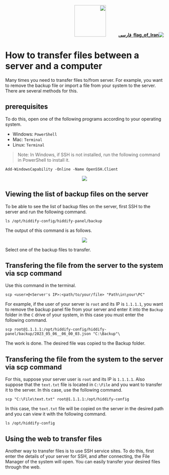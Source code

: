 <div dir="rtl" markdown="1">

[**![flag_of_Iran](https://user-images.githubusercontent.com/125398461/234186932-52f1fa82-52c6-417f-8b37-08fe9250a55f.png) &nbsp;فارسی**](/manager/wiki/%D8%A2%D9%85%D9%88%D8%B2%D8%B4-%D8%A7%D9%86%D8%AA%D9%82%D8%A7%D9%84-%D9%81%D8%A7%DB%8C%D9%84-%D8%A8%DB%8C%D9%86-%D8%B3%D8%B1%D9%88%D8%B1-%D9%88-%DA%A9%D8%A7%D9%85%D9%BE%DB%8C%D9%88%D8%AA%D8%B1)&nbsp;&nbsp;&nbsp;&nbsp;&nbsp;&nbsp;&nbsp;&nbsp;&nbsp;&nbsp;<a href="/manager/wiki/All-tutorials-and-videos"><img width="100" src="https://github.com/hiddify/hiddify-config/assets/125398461/8ac5b906-105c-4b98-acf5-0e12e39e33f6" /></a>
</div>


# How to transfer files between a server and a computer
Many times you need to transfer files to/from server. For example, you want to remove the backup file or import a file from your system to the server. There are several methods for this.


## prerequisites

To do this, open one of the following programs according to your operating system.

- Windows: `PowerShell`
- Mac: `Terminal`
- Linux: `Terminal`
> Note: In Windows, if SSH is not installed, run the following command in PowerShell to install it.

```
Add-WindowsCapability -Online -Name OpenSSH.Client
```

<div align=center markdown=1>
<img src="https://user-images.githubusercontent.com/114227601/222904870-e709f69e-1a8d-4a6d-ad6a-3d7bdcd917c3.png" />
</div>

## Viewing the list of backup files on the server

To be able to see the list of backup files on the server, first SSH to the server and run the following command.

```
ls /opt/hiddify-config/hiddify-panel/backup
```

The output of this command is as follows.

<div align=center markdown=1>
<img src="https://github.com/hiddify/hiddify-config/assets/125398461/924b149e-6ec8-4b48-8fbb-ad99a234ee5e" />
</div>

Select one of the backup files to transfer.

## Transfering the file from the server to the system via scp command
Use this command in the terminal.

`scp <user>@<Server's IP>:<path/to/your/file> "Path\in\your\PC"`

For example, if the user of your server is `root` and its IP is `1.1.1.1`, you want to remove the backup panel file from your server and enter it into the `Backup` folder in the `C` drive of your system, in this case you must enter the following command.

```
scp root@1.1.1.1:/opt/hiddify-config/hiddify-panel/backup/2023_05_06__06_00_03.json "C:\Backup"\
```

The work is done. The desired file was copied to the Backup folder.

## Transfering the file from the system to the server via scp command
For this, suppose your server user is `root` and its IP is `1.1.1.1`. Also suppose that the `text.txt` file is located in `C:\File` and you want to transfer it to the server. In this case, use the following command.

```
scp "C:\File\text.txt" root@1.1.1.1:/opt/hiddify-config
```
In this case, the `text.txt` file will be copied on the server in the desired path and you can view it with the following command.

```
ls /opt/hiddify-config
```
## Using the web to transfer files

Another way to transfer files is to use SSH service sites. To do this, first enter the details of your server for SSH, and after connecting, the File Manager of the system will open. You can easily transfer your desired files through the web.

